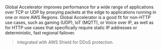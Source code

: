 Global Accelerator improves performance for a wide range of applications over TCP or UDP by proxying packets at the edge
to applications running in one or more AWS Regions. Global Accelerator is a good fit for non-HTTP use cases, such as gaming (UDP), IoT (MQTT),
or Voice over IP, as well as for HTTP use cases that specifically require static IP addresses or deterministic, fast regional failover. 

> integrated with AWS Shield for DDoS protection.


